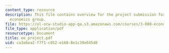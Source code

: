 ```yaml
---
content_type: resource
description: This file contains overview for the project submission for engineering
  economics group.
file: https://ol-ocw-studio-app-qa.s3.amazonaws.com/courses/3-080-economic-environmental-issues-in-materials-selection-fall-2005/ca3a6ea2f7f1c052e1688e1c39e645d0_ee_project.pdf
file_type: application/pdf
resourcetype: Document
title: ee_project.pdf
uid: ca3a6ea2-f7f1-c052-e168-8e1c39e645d0
---
```

